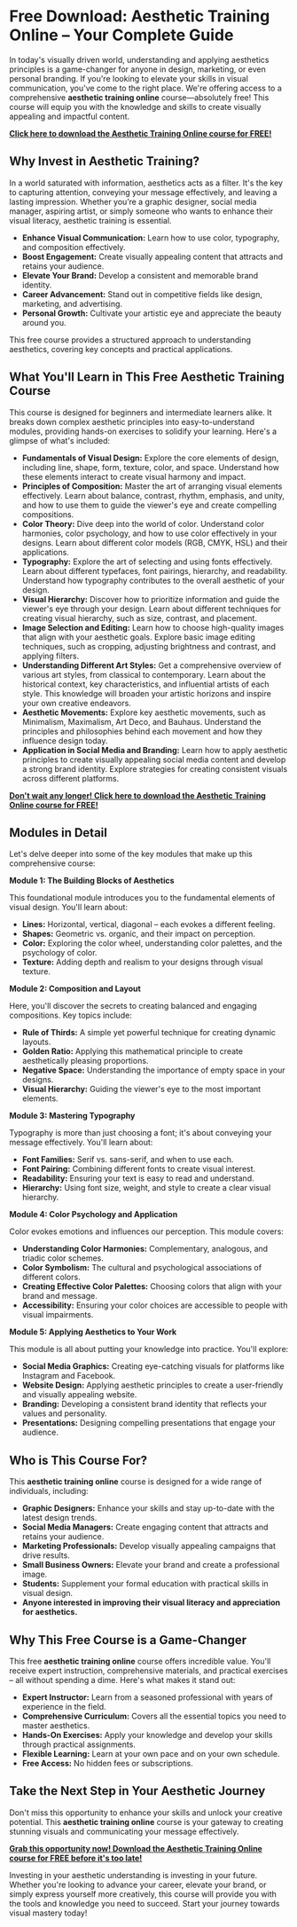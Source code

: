 # Free Download: Aesthetic Training Online – Your Complete Guide

In today's visually driven world, understanding and applying aesthetics principles is a game-changer for anyone in design, marketing, or even personal branding. If you're looking to elevate your skills in visual communication, you've come to the right place. We're offering access to a comprehensive **aesthetic training online** course—absolutely free! This course will equip you with the knowledge and skills to create visually appealing and impactful content.

[**Click here to download the Aesthetic Training Online course for FREE!**](https://udemywork.com/aesthetic-training-online)

## Why Invest in Aesthetic Training?

In a world saturated with information, aesthetics acts as a filter. It's the key to capturing attention, conveying your message effectively, and leaving a lasting impression. Whether you’re a graphic designer, social media manager, aspiring artist, or simply someone who wants to enhance their visual literacy, aesthetic training is essential.

*   **Enhance Visual Communication:** Learn how to use color, typography, and composition effectively.
*   **Boost Engagement:** Create visually appealing content that attracts and retains your audience.
*   **Elevate Your Brand:** Develop a consistent and memorable brand identity.
*   **Career Advancement:** Stand out in competitive fields like design, marketing, and advertising.
*   **Personal Growth:** Cultivate your artistic eye and appreciate the beauty around you.

This free course provides a structured approach to understanding aesthetics, covering key concepts and practical applications.

## What You'll Learn in This Free Aesthetic Training Course

This course is designed for beginners and intermediate learners alike. It breaks down complex aesthetic principles into easy-to-understand modules, providing hands-on exercises to solidify your learning. Here's a glimpse of what's included:

*   **Fundamentals of Visual Design:** Explore the core elements of design, including line, shape, form, texture, color, and space. Understand how these elements interact to create visual harmony and impact.
*   **Principles of Composition:** Master the art of arranging visual elements effectively. Learn about balance, contrast, rhythm, emphasis, and unity, and how to use them to guide the viewer's eye and create compelling compositions.
*   **Color Theory:** Dive deep into the world of color. Understand color harmonies, color psychology, and how to use color effectively in your designs. Learn about different color models (RGB, CMYK, HSL) and their applications.
*   **Typography:** Explore the art of selecting and using fonts effectively. Learn about different typefaces, font pairings, hierarchy, and readability. Understand how typography contributes to the overall aesthetic of your design.
*   **Visual Hierarchy:** Discover how to prioritize information and guide the viewer's eye through your design. Learn about different techniques for creating visual hierarchy, such as size, contrast, and placement.
*   **Image Selection and Editing:** Learn how to choose high-quality images that align with your aesthetic goals. Explore basic image editing techniques, such as cropping, adjusting brightness and contrast, and applying filters.
*   **Understanding Different Art Styles:** Get a comprehensive overview of various art styles, from classical to contemporary. Learn about the historical context, key characteristics, and influential artists of each style. This knowledge will broaden your artistic horizons and inspire your own creative endeavors.
*   **Aesthetic Movements:** Explore key aesthetic movements, such as Minimalism, Maximalism, Art Deco, and Bauhaus. Understand the principles and philosophies behind each movement and how they influence design today.
*   **Application in Social Media and Branding:** Learn how to apply aesthetic principles to create visually appealing social media content and develop a strong brand identity. Explore strategies for creating consistent visuals across different platforms.

[**Don't wait any longer! Click here to download the Aesthetic Training Online course for FREE!**](https://udemywork.com/aesthetic-training-online)

## Modules in Detail

Let's delve deeper into some of the key modules that make up this comprehensive course:

**Module 1: The Building Blocks of Aesthetics**

This foundational module introduces you to the fundamental elements of visual design. You'll learn about:

*   **Lines:** Horizontal, vertical, diagonal – each evokes a different feeling.
*   **Shapes:** Geometric vs. organic, and their impact on perception.
*   **Color:** Exploring the color wheel, understanding color palettes, and the psychology of color.
*   **Texture:** Adding depth and realism to your designs through visual texture.

**Module 2: Composition and Layout**

Here, you'll discover the secrets to creating balanced and engaging compositions. Key topics include:

*   **Rule of Thirds:** A simple yet powerful technique for creating dynamic layouts.
*   **Golden Ratio:** Applying this mathematical principle to create aesthetically pleasing proportions.
*   **Negative Space:** Understanding the importance of empty space in your designs.
*   **Visual Hierarchy:** Guiding the viewer's eye to the most important elements.

**Module 3: Mastering Typography**

Typography is more than just choosing a font; it's about conveying your message effectively. You'll learn about:

*   **Font Families:** Serif vs. sans-serif, and when to use each.
*   **Font Pairing:** Combining different fonts to create visual interest.
*   **Readability:** Ensuring your text is easy to read and understand.
*   **Hierarchy:** Using font size, weight, and style to create a clear visual hierarchy.

**Module 4: Color Psychology and Application**

Color evokes emotions and influences our perception. This module covers:

*   **Understanding Color Harmonies:** Complementary, analogous, and triadic color schemes.
*   **Color Symbolism:** The cultural and psychological associations of different colors.
*   **Creating Effective Color Palettes:** Choosing colors that align with your brand and message.
*   **Accessibility:** Ensuring your color choices are accessible to people with visual impairments.

**Module 5: Applying Aesthetics to Your Work**

This module is all about putting your knowledge into practice. You'll explore:

*   **Social Media Graphics:** Creating eye-catching visuals for platforms like Instagram and Facebook.
*   **Website Design:** Applying aesthetic principles to create a user-friendly and visually appealing website.
*   **Branding:** Developing a consistent brand identity that reflects your values and personality.
*   **Presentations:** Designing compelling presentations that engage your audience.

## Who is This Course For?

This **aesthetic training online** course is designed for a wide range of individuals, including:

*   **Graphic Designers:** Enhance your skills and stay up-to-date with the latest design trends.
*   **Social Media Managers:** Create engaging content that attracts and retains your audience.
*   **Marketing Professionals:** Develop visually appealing campaigns that drive results.
*   **Small Business Owners:** Elevate your brand and create a professional image.
*   **Students:** Supplement your formal education with practical skills in visual design.
*   **Anyone interested in improving their visual literacy and appreciation for aesthetics.**

## Why This Free Course is a Game-Changer

This free **aesthetic training online** course offers incredible value. You'll receive expert instruction, comprehensive materials, and practical exercises – all without spending a dime. Here's what makes it stand out:

*   **Expert Instructor:** Learn from a seasoned professional with years of experience in the field.
*   **Comprehensive Curriculum:** Covers all the essential topics you need to master aesthetics.
*   **Hands-On Exercises:** Apply your knowledge and develop your skills through practical assignments.
*   **Flexible Learning:** Learn at your own pace and on your own schedule.
*   **Free Access:** No hidden fees or subscriptions.

## Take the Next Step in Your Aesthetic Journey

Don't miss this opportunity to enhance your skills and unlock your creative potential. This **aesthetic training online** course is your gateway to creating stunning visuals and communicating your message effectively.

[**Grab this opportunity now! Download the Aesthetic Training Online course for FREE before it's too late!**](https://udemywork.com/aesthetic-training-online)

Investing in your aesthetic understanding is investing in your future. Whether you're looking to advance your career, elevate your brand, or simply express yourself more creatively, this course will provide you with the tools and knowledge you need to succeed. Start your journey towards visual mastery today!
